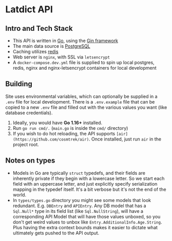 # Latdict API

## Intro and Tech Stack
- This API is written in [Go](https://go.dev/), using the [Gin framework](https://github.com/gin-gonic/gin)
- The main data source is [PostgreSQL](https://www.postgresql.org/)
- Caching utilizes [redis](https://redis.io/)
- Web server is `nginx`, with SSL via `letsencrypt`
- A `docker-compose.dev.yml` file is supplied to spin up local postgres, redis, nginx and nginx-letsencrypt containers for local development

## Building

Site uses environmental variables, which can optionally be supplied in a `.env` file for local development.
There is a `.env.example` file that can be copied to a new `.env` file and filled out with the various values you want 
(like database credentials).

1. Ideally, you would have **Go 1.16+** installed.
2. Run `go run cmd/.` (`main.go` is inside the `cmd/` directory)
3. If you wish to do hot reloading, the API supports `[air](https://github.com/cosmtrek/air)`. Once installed, just run `air` in the project root.

## Notes on types

- Models in Go are typically `struct` typedefs, and their fields are inherently private if they begin with a lowercase letter. So we start each field with an uppercase letter, and just explicitly specify serialization mapping in the typedef itself. It's a bit verbose but it's not the end of the world. 
- In `types/types.go` directory you might see some models that look redundant. E.g. `DBEntry` and `APIEntry`. Any DB model 
that has a `Sql.Null*` type in its field list (like `Sql.NullString`), will have a corresponding API Model that will have
those values unboxed, so you don't get weird values to unbox like `Entry.AdditionalInfo.Age.String`. Plus having the 
extra context bounds makes it easier to dictate what ultimately gets pushed to the API output.


